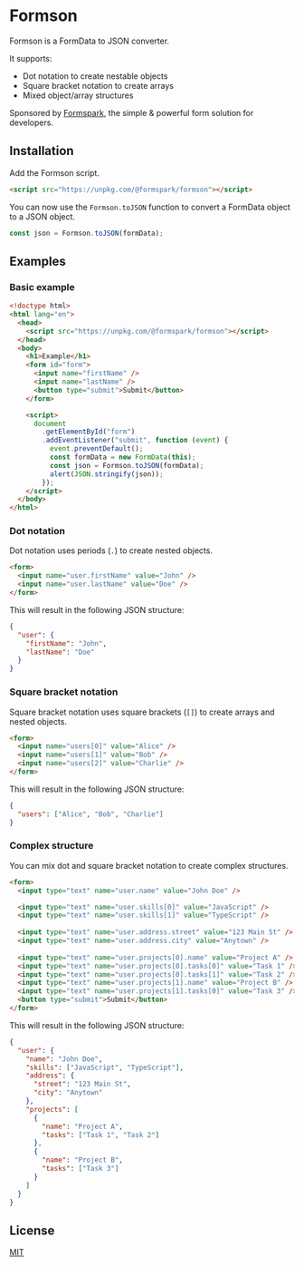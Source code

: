 # Formson

Formson is a FormData to JSON converter.

It supports:

- Dot notation to create nestable objects
- Square bracket notation to create arrays
- Mixed object/array structures

Sponsored by <a href="https://formspark.io">Formspark</a>, the simple & powerful form solution for developers.

## Installation

Add the Formson script.

```html
<script src="https://unpkg.com/@formspark/formson"></script>
```

You can now use the `Formson.toJSON` function to convert a FormData object to a JSON object.

```javascript
const json = Formson.toJSON(formData);
```

## Examples

### Basic example

```html
<!doctype html>
<html lang="en">
  <head>
    <script src="https://unpkg.com/@formspark/formson"></script>
  </head>
  <body>
    <h1>Example</h1>
    <form id="form">
      <input name="firstName" />
      <input name="lastName" />
      <button type="submit">Submit</button>
    </form>

    <script>
      document
        .getElementById("form")
        .addEventListener("submit", function (event) {
          event.preventDefault();
          const formData = new FormData(this);
          const json = Formson.toJSON(formData);
          alert(JSON.stringify(json));
        });
    </script>
  </body>
</html>
```

### Dot notation

Dot notation uses periods (`.`) to create nested objects.

```html
<form>
  <input name="user.firstName" value="John" />
  <input name="user.lastName" value="Doe" />
</form>
```

This will result in the following JSON structure:

```json
{
  "user": {
    "firstName": "John",
    "lastName": "Doe"
  }
}
```

### Square bracket notation

Square bracket notation uses square brackets (`[]`) to create arrays and nested objects.

```html
<form>
  <input name="users[0]" value="Alice" />
  <input name="users[1]" value="Bob" />
  <input name="users[2]" value="Charlie" />
</form>
```

This will result in the following JSON structure:

```json
{
  "users": ["Alice", "Bob", "Charlie"]
}
```

### Complex structure

You can mix dot and square bracket notation to create complex structures.

```html
<form>
  <input type="text" name="user.name" value="John Doe" />

  <input type="text" name="user.skills[0]" value="JavaScript" />
  <input type="text" name="user.skills[1]" value="TypeScript" />
    
  <input type="text" name="user.address.street" value="123 Main St" />
  <input type="text" name="user.address.city" value="Anytown" />
    
  <input type="text" name="user.projects[0].name" value="Project A" />
  <input type="text" name="user.projects[0].tasks[0]" value="Task 1" />
  <input type="text" name="user.projects[0].tasks[1]" value="Task 2" />
  <input type="text" name="user.projects[1].name" value="Project B" />
  <input type="text" name="user.projects[1].tasks[0]" value="Task 3" />
  <button type="submit">Submit</button>
</form>
```

This will result in the following JSON structure:

```json
{
  "user": {
    "name": "John Doe",
    "skills": ["JavaScript", "TypeScript"],
    "address": {
      "street": "123 Main St",
      "city": "Anytown"
    },
    "projects": [
      {
        "name": "Project A",
        "tasks": ["Task 1", "Task 2"]
      },
      {
        "name": "Project B",
        "tasks": ["Task 3"]
      }
    ]
  }
}
```

## License

[MIT](https://opensource.org/licenses/MIT)

